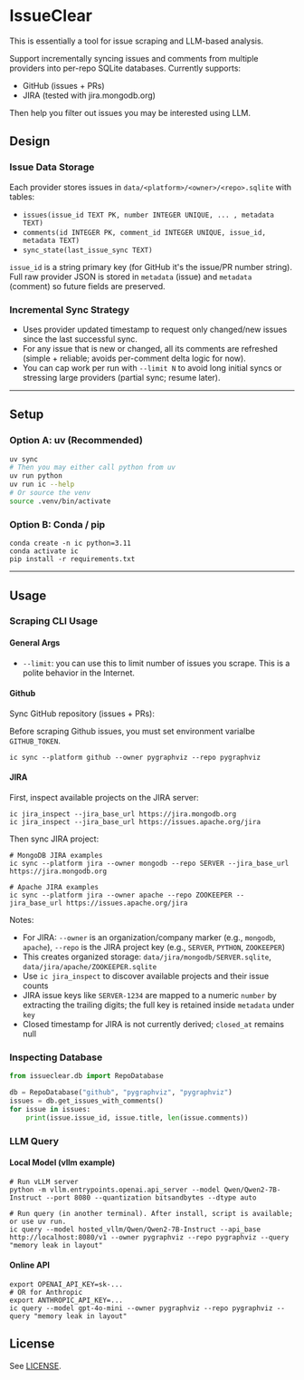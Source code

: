 # IssueClear

This is essentially a tool for issue scraping and LLM-based analysis.

Support incrementally syncing issues and comments from multiple providers into per-repo SQLite databases. Currently supports:

* GitHub (issues + PRs)
* JIRA (tested with jira.mongodb.org)

Then help you filter out issues you may be interested using LLM.

## Design

### Issue Data Storage

Each provider stores issues in `data/<platform>/<owner>/<repo>.sqlite` with tables:

* `issues(issue_id TEXT PK, number INTEGER UNIQUE, ... , metadata TEXT)`
* `comments(id INTEGER PK, comment_id INTEGER UNIQUE, issue_id, metadata TEXT)`
* `sync_state(last_issue_sync TEXT)`

`issue_id` is a string primary key (for GitHub it's the issue/PR number string). Full raw provider JSON is stored in `metadata` (issue) and `metadata` (comment) so future fields are preserved.

### Incremental Sync Strategy

* Uses provider updated timestamp to request only changed/new issues since the last successful sync.
* For any issue that is new or changed, all its comments are refreshed (simple + reliable; avoids per-comment delta logic for now).
* You can cap work per run with `--limit N` to avoid long initial syncs or stressing large providers (partial sync; resume later).

----------

## Setup

### Option A: uv (Recommended)

```bash
uv sync
# Then you may either call python from uv
uv run python
uv run ic --help
# Or source the venv
source .venv/bin/activate
```

### Option B: Conda / pip

```shell
conda create -n ic python=3.11
conda activate ic
pip install -r requirements.txt
```

----------

## Usage

### Scraping CLI Usage

#### General Args

- `--limit`: you can use this to limit number of issues you scrape. This is a polite behavior in the Internet.

#### Github

Sync GitHub repository (issues + PRs):

Before scraping Github issues, you must set environment varialbe `GITHUB_TOKEN`.

```shell
ic sync --platform github --owner pygraphviz --repo pygraphviz
```

#### JIRA

First, inspect available projects on the JIRA server:

```shell
ic jira_inspect --jira_base_url https://jira.mongodb.org
ic jira_inspect --jira_base_url https://issues.apache.org/jira
```

Then sync JIRA project:

```shell
# MongoDB JIRA examples
ic sync --platform jira --owner mongodb --repo SERVER --jira_base_url https://jira.mongodb.org

# Apache JIRA examples  
ic sync --platform jira --owner apache --repo ZOOKEEPER --jira_base_url https://issues.apache.org/jira
```

Notes:
* For JIRA: `--owner` is an organization/company marker (e.g., `mongodb`, `apache`), `--repo` is the JIRA project key (e.g., `SERVER`, `PYTHON`, `ZOOKEEPER`)
* This creates organized storage: `data/jira/mongodb/SERVER.sqlite`, `data/jira/apache/ZOOKEEPER.sqlite`
* Use `ic jira_inspect` to discover available projects and their issue counts
* JIRA issue keys like `SERVER-1234` are mapped to a numeric `number` by extracting the trailing digits; the full key is retained inside `metadata` under `key`
* Closed timestamp for JIRA is not currently derived; `closed_at` remains null


### Inspecting Database

```python
from issueclear.db import RepoDatabase

db = RepoDatabase("github", "pygraphviz", "pygraphviz")
issues = db.get_issues_with_comments()
for issue in issues:
	print(issue.issue_id, issue.title, len(issue.comments))
```

### LLM Query

#### Local Model (vllm example)

```shell
# Run vLLM server
python -m vllm.entrypoints.openai.api_server --model Qwen/Qwen2-7B-Instruct --port 8080 --quantization bitsandbytes --dtype auto

# Run query (in another terminal). After install, script is available; or use uv run.
ic query --model hosted_vllm/Qwen/Qwen2-7B-Instruct --api_base http://localhost:8080/v1 --owner pygraphviz --repo pygraphviz --query "memory leak in layout"
```

#### Online API

```shell
export OPENAI_API_KEY=sk-...
# OR for Anthropic
export ANTHROPIC_API_KEY=...
ic query --model gpt-4o-mini --owner pygraphviz --repo pygraphviz --query "memory leak in layout"
```


## License
See [LICENSE](./LICENSE).
